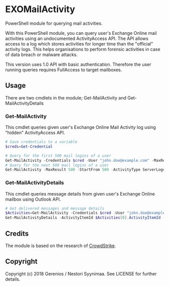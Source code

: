 # EXOMailActivity
PowerShell module for querying mail activities.

With this PowerShell module, you can query user's Exchange Online mail activities using an undocumented ActivityAccess API.
The API allows access to a log which stores activities for longer time than the "official" activity logs. 
This helps organisations to perform forensic activities in case of data breach or malware attacks.

This version uses 1.0 API with basic authentication. Therefore the user running queries requires FullAccess to target mailboxes.

## Usage
There are two cmdlets in the module; Get-MailActivity and Get-MailActivityDetails

### Get-MailActivity
This cmdlet queries given user's Exchange Online Mail Activity log using "hidden" ActivityAccess API.
``` PowerShell
# Save credentials to a variable
$creds=Get-Credential

# Query for the first 500 mail logins of a user
Get-MailActivity -Credentials $cred -User "john.doe@example.com" -MaxResult 500 -ActivityType ServerLogon
# Query for the next 500 mail logins of a user
Get-MailActivity -MaxResult 500 -StartFrom 500 -ActivityType ServerLogon
```
### Get-MailActivityDetails
This cmdlet queries message details from given user's Exchange Online mailbox using Outlook API.
``` PowerShell
# Get delivered messages and message details 
$Activities=Get-MailActivity -Credentials $cred -User "john.doe@example.com" -MaxResult 500 -ActivityType MessageDelivered
Get-MailActivityDetails -ActivityItemId $Activities[0].ActivityItemId -IncludeBody
```

## Credits
The module is based on the research of [CrowdStrike](https://www.crowdstrike.com/blog/hiding-in-plain-sight-using-the-office-365-activities-api-to-investigate-business-email-compromises/).


## Copyright
Copyright (c) 2018 Gerenios / Nestori Syynimaa.
See LICENSE for further details.
